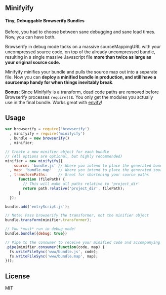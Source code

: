 Minifyify
---------
#### Tiny, Debuggable Browserify Bundles

Before, you had to choose between sane debugging and sane load times. Now, you can have both.

Browserify in debug mode tacks on a massive sourceMappingURL with your uncompressed source code, on top of the already uncompressed bundle, resulting in a single massive Javascript file **more than twice as large as your original source code.**

Minifyify minifies your bundle and pulls the source map out into a separate file. Now you can **deploy a minified bundle in production, and still have a sourcemap handy for when things inevitably break**.

**Bonus:** Since Minifyify is a transform, dead code paths are removed before Browserify processes `require()`s. You only get the modules you actually use in the final bundle. Works great with [envify](https://npmjs.org/package/envify)!

## Usage

```js
var browserify = require('browserify')
  , minifyify = require('minifyify')
  , bundle = new browserify()
  , minifier;

// Create a new minifier object for each bundle
// (All options are optional, but highly recommended)
minifier = new minifyify({
    source: 'bundle.js' // Where you intend to place the generated bundle
  , map: 'bundle.map'   // Where you intend to place the generated sourcemap
  , transformPaths:     // Great for shortening your source paths
      function (filePath) {
        // This will make all paths relative to 'project_dir'
        return path.relative('project_dir', filePath);
      }
  });

bundle.add('entryScript.js');

// Note: Pass browserify the transformer, not the minifier object
bundle.transform(minifier.transformer);

// You *must* run in debug mode!
bundle.bundle({debug: true})

// Pipe to the consumer to receive your minified code and accompanying sourcemap
.pipe(minifier.consumer(function(code, map) {
  fs.writeFileSync('www/bundle.js', code);
  fs.writeFileSync('www/bundle.map', map);
}));
```

## License
MIT
